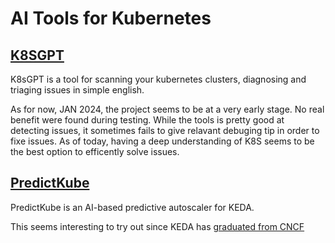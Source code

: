 # AI Tools for Kubernetes


## [K8SGPT](https://k8sgpt.ai/)
K8sGPT is a tool for scanning your kubernetes clusters, diagnosing and triaging issues in simple english.

As for now, JAN 2024, the project seems to be at a very early stage. No real benefit were found during testing. While the tools is pretty good at detecting issues, it sometimes fails to give relavant debuging tip in order to fixe issues. As of today, having a deep understanding of K8S seems to be the best option to efficently solve issues.

## [PredictKube](https://keda.sh/docs/2.12/scalers/predictkube/)
PredictKube is an AI-based predictive autoscaler for KEDA.

This seems interesting to try out since KEDA has [graduated from CNCF](https://www.cncf.io/announcements/2023/08/22/cloud-native-computing-foundation-announces-graduation-of-kubernetes-autoscaler-keda/)
